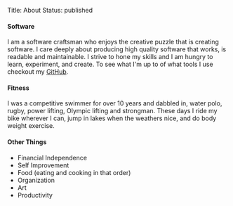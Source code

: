 Title: About
Status: published

#### Software
I am a software craftsman who enjoys the creative puzzle that is creating
software. I care deeply about producing high quality software that works, is
readable and maintainable. I strive to hone my skills and I am hungry to learn,
experiment, and create. To see what I'm up to of what tools I use checkout my
[GitHub](https://github.com/arecarn).


#### Fitness
I was a competitive swimmer for over 10 years and dabbled in, water polo, rugby,
power lifting, Olympic lifting and strongman. These days I ride my bike wherever
I can, jump in lakes when the weathers nice, and do body weight exercise.


#### Other Things
* Financial Independence
* Self Improvement
* Food (eating and cooking in that order)
* Organization
* Art
* Productivity
